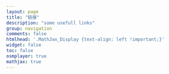 ```yaml
---
layout: page
title: "链接"
description: "some usefull links"
group: navigation
comments: false
htmlhead: '.MathJax_Display {text-align: left !important;}'
widget: false
toc: false
osmplayer: true
mathjax: true
---
```




<script type="math/tex; mode=display">
\begin{aligned}
 
 b_j,0 \left( t \right) & : =   \begin{cases} 
 \begin{aligned}
 1 & \quad \quad t_j < t < t_{j+1} \\   
 0 &  
 \end{aligned}
 \end{cases}  \\

 b_0,1 \left( t \right) & : =   \begin{cases} 
 \begin{aligned}
 & \frac{ t-t_0 }{ t_1 - t_0 } b_{0,0} \left( t \right) + \frac{ t_2-t }{ t_2 - t_1 } b_{1,0} \left( t \right)  \quad \quad t_0 < t < t_2 \\
  & \quad 0 
 \end{aligned}
 \end{cases}  \\

 b_1,1 \left( t \right) & : =   \begin{cases} 
 \begin{aligned}
 & \frac{ t-t_1 }{ t_2 - t_1 } b_{1,0} \left( t \right) + \frac{ t_3-t }{ t_3 - t_2 } b_{2,0} \left( t \right)  \quad \quad t_1 < t < t_3 \\
  & \quad 0 
 \end{aligned}
 \end{cases}  \\

 b_0,2 \left( t \right) & : =   \begin{cases} 
 \begin{aligned}
 & \frac{ t-t_0 }{ t_2 - t_0 } b_{0,1} \left( t \right) + \frac{ t_3-t }{ t_3 - t_1 } b_{1,1} \left( t \right)  \quad \quad t_0 < t < t_3 \\
  & \quad 0 
 \end{aligned}
 \end{cases}  \\

 b_1,2 \left( t \right) & : =   \begin{cases} 
 \begin{aligned}
 & \frac{ t-t_1 }{ t_3 - t_1 } b_{1,1} \left( t \right) + \frac{ t_4-t }{ t_4 - t_2 } b_{2,1} \left( t \right)  \quad \quad t_1 < t < t_4 \\
  & \quad 0 
 \end{aligned}
 \end{cases}  \\

 ... \\

 b_j,n \left( t \right) & : =
 \frac{ t-t_j }{ t_{j+n} - t_j } b_{j,n-1} \left( t \right) + \frac{ t_{j+n+1}-t }{ t_{j+n+1} - t_{j+1} } b_{j+1,n-1} \left( t \right) \\

\end{aligned}
</script>

